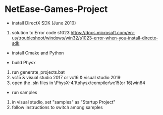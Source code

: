 # NetEase-Games-Project

- install DirectX SDK (June 2010)
1. solution to Error code s1023 https://docs.microsoft.com/en-us/troubleshoot/windows/win32/s1023-error-when-you-install-directx-sdk

- install Cmake and Python

- build Physx
1. run generate_projects.bat
2. vc15 & visual studio 2017 or vc16 & visual studio 2019
3. open the .sln files in \PhysX-4.1\physx\compiler\vc15(or 16)win64

- run samples
1. in visual studio, set "samples" as "Startup Project"
2. follow instructions to switch among samples